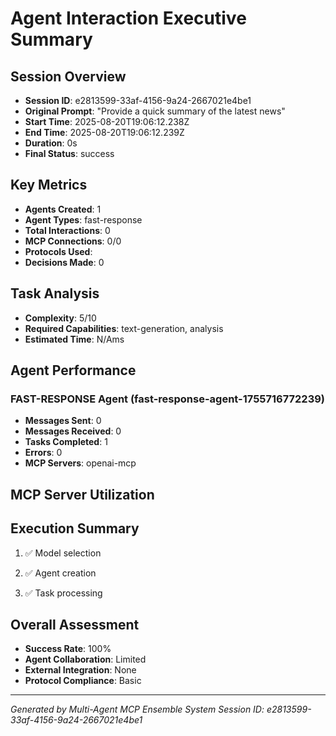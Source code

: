# Agent Interaction Executive Summary

## Session Overview
- **Session ID**: e2813599-33af-4156-9a24-2667021e4be1
- **Original Prompt**: "Provide a quick summary of the latest news"
- **Start Time**: 2025-08-20T19:06:12.238Z
- **End Time**: 2025-08-20T19:06:12.239Z
- **Duration**: 0s
- **Final Status**: success

## Key Metrics
- **Agents Created**: 1
- **Agent Types**: fast-response
- **Total Interactions**: 0
- **MCP Connections**: 0/0
- **Protocols Used**: 
- **Decisions Made**: 0

## Task Analysis
- **Complexity**: 5/10
- **Required Capabilities**: text-generation, analysis
- **Estimated Time**: N/Ams

## Agent Performance

### FAST-RESPONSE Agent (fast-response-agent-1755716772239)
- **Messages Sent**: 0
- **Messages Received**: 0
- **Tasks Completed**: 1
- **Errors**: 0
- **MCP Servers**: openai-mcp


## MCP Server Utilization


## Execution Summary

1. ✅ Model selection

2. ✅ Agent creation

3. ✅ Task processing


## Overall Assessment
- **Success Rate**: 100%
- **Agent Collaboration**: Limited
- **External Integration**: None
- **Protocol Compliance**: Basic

---
*Generated by Multi-Agent MCP Ensemble System*
*Session ID: e2813599-33af-4156-9a24-2667021e4be1*
